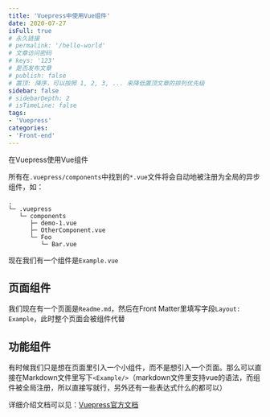 ```yaml
---
title: 'Vuepress中使用Vue组件'
date: 2020-07-27
isFull: true
# 永久链接
# permalink: '/hello-world'
# 文章访问密码
# keys: '123'
# 是否发布文章
# publish: false
# 置顶: 降序，可以按照 1, 2, 3, ... 来降低置顶文章的排列优先级
sidebar: false
# sidebarDepth: 2
# isTimeLine: false
tags:
- 'Vuepress'
categories:
- 'Front-end'
---
```

在Vuepress使用Vue组件

<!-- more -->

所有在`.vuepress/components`中找到的`*.vue`文件将会自动地被注册为全局的异步组件，如：

```
.
└─ .vuepress
   └─ components
      ├─ demo-1.vue
      ├─ OtherComponent.vue
      └─ Foo
         └─ Bar.vue
```
现在我们有一个组件是`Example.vue`

## 页面组件
我们现在有一个页面是`Readme.md`，然后在Front Matter里填写字段`Layout: Example`，此时整个页面会被组件代替

## 功能组件
有时候我们只是想在页面里引入一个小组件，而不是想引入一个页面。那么可以直接在Markdown文件里写下`<Example/>`（markdown文件里支持vue的语法，而组件被全局注册，所以直接写就行，另外还有一些表达式什么的都可以）

详细介绍文档可以见：[Vuepress官方文档](https://www.vuepress.cn/guide/using-vue.html)